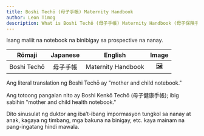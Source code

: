 ```yaml
---
title: Boshi Techō (母子手帳) Maternity Handbook
author: Leon Timog
description: What is Boshi Techō (母子手帳) Maternity Handbook (母子保険手帳)?
---
```

Isang maliit na notebook na binibigay sa prospective na nanay.

| Rōmaji | Japanese | English | Image |
| :---: | :---: | :---: | :---: | 
| Boshi Techō | 母子手帳 | Maternity Handbook | [🖼️](boshi-techo-maternity-handbook.png "Boshi Techō") |

Ang literal translation ng Boshi Techō ay "mother and child notebook." 

Ang totoong pangalan nito ay Boshi Kenkō Techō (母子健康手帳); ibig sabihin "mother and child health notebook."

Dito sinusulat ng duktor ang iba’t-ibang impormasyon tungkol sa nanay at anak, kagaya ng timbang, mga bakuna na binigay, etc. kaya mainam na pang-ingatang hindi mawala.